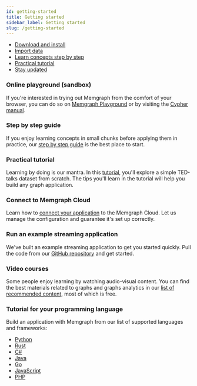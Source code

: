 ```yaml
---
id: getting-started
title: Getting started
sidebar_label: Getting started
slug: /getting-started
---
```


* [Download and install](/memgraph/installation)
* [Import data](/memgraph/import-data)
* [Learn concepts step by step](/database-functionalities/overview.md)
* [Practical tutorial](/memgraph/tutorials)
* [Stay updated](/memgraph/changelog)

### Online playground (sandbox)
If you're interested in trying out Memgraph from the comfort of your browser, you can do so on [Memgraph Playground](https://playground.memgraph.com/) or by visiting the [Cypher manual](/cypher-manual).

### Step by step guide
If you enjoy learning concepts in small chunks before applying them in practice, our [step by step guide](/memgraph/tutorials) is the best place to start.

### Practical tutorial
Learning by doing is our mantra. In this [tutorial](/memgraph/tutorials/analyzing-ted-talks), you'll explore a simple TED-talks dataset from scratch. The tips you'll learn in the tutorial will help you build any graph application.

### Connect to Memgraph Cloud
Learn how to [connect your application](/connect-to-memgraph) to the Memgraph Cloud. Let us manage the configuration and guarantee it's set up correctly.

### Run an example streaming application
We've built an example streaming application to get you started quickly. Pull the code from our [GitHub repository](https://github.com/memgraph/example-streaming-app) and get started.

### Video courses
Some people enjoy learning by watching audio-visual content. You can find the best materials related to graphs and graphs analytics in our [list of recommended content](https://www.youtube.com/channel/UCZ3HOJvHGxtQ_JHxOselBYg/playlists), most of which is free.

### Tutorial for your programming language
Build an application with Memgraph from our list of supported languages and frameworks:
* [Python](/connect-to-memgraph/methods/building-applications/python.md)
* [Rust](/connect-to-memgraph/methods/building-applications/rust.md)
* [C#](/connect-to-memgraph/methods/building-applications/c-sharp.md)
* [Java](/connect-to-memgraph/methods/building-applications/java.md)
* [Go](/connect-to-memgraph/methods/building-applications/go.md)
* [JavaScript](/connect-to-memgraph/methods/building-applications/javascript.md)
* [PHP](/connect-to-memgraph/methods/building-applications/php.md)
